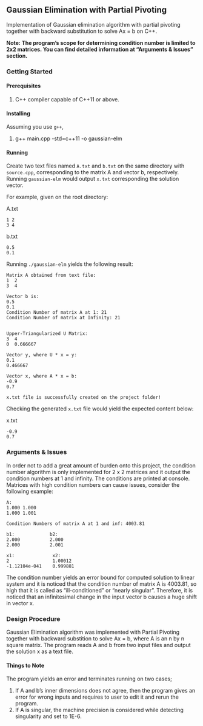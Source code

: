 ## Gaussian Elimination with Partial Pivoting
Implementation of Gaussian elimination algorithm with partial pivoting together with backward substitution to solve Ax = b on C++.

**Note: The program’s scope for determining condition number is limited to 2x2 matrices. You can find detailed information at “Arguments & Issues” section.**

### Getting Started
#### Prerequisites
1. C++ compiler capable of C++11 or above. 

#### Installing
Assuming you use `g++`,
1. g++ main.cpp -std=c++11 -o gaussian-elm

#### Running
Create two text files named `A.txt` and `b.txt` on the same directory with `source.cpp`, corresponding to the matrix A and vector b, respectively. Running `gaussian-elm` would output `x.txt` corresponding the solution vector. 

For example, given on the root directory:

A.txt 
```
1 2 
3 4
```

b.txt
```
0.5
0.1
```
Running `./gaussian-elm` yields the following result:

```
Matrix A obtained from text file:
1  2  
3  4  

Vector b is: 
0.5
0.1
Condition Number of matrix A at 1: 21
Condition Number of matrix at Infinity: 21


Upper-Triangularized U Matrix:
3  4  
0  0.666667  

Vector y, where U * x = y:
0.1
0.466667

Vector x, where A * x = b:
-0.9
0.7

x.txt file is successfully created on the project folder!
```

Checking the generated `x.txt` file would yield the expected content below:

x.txt
```
-0.9
0.7
```

### Arguments & Issues
In order not to add a great amount of burden onto this project, the condition number algorithm is only implemented for 2 x 2 matrices and it output the condition numbers at 1 and infinity. The conditions are printed at console.  Matrices with high condition numbers can cause issues, consider the following example:

```
A:
1.000 1.000
1.000 1.001

Condition Numbers of matrix A at 1 and inf: 4003.81

b1:             b2:
2.000           2.000
2.000           2.001

x1:              x2:
2                1.00012
-1.12104e-041    0.999881
```

The condition number yields an error bound for computed solution to linear system and it is noticed that the condition number of matrix A is 4003.81, so high that it is called as “ill-conditioned” or “nearly singular”. Therefore, it is noticed that an infinitesimal change in the input vector b causes a huge shift in vector x. 


### Design Procedure

Gaussian Elimination algorithm was implemented with Partial Pivoting together with backward substition to solve Ax = b, where A is an n by n square matrix. The program reads A and b from two input files and output the solution x as a text file.  

#### Things to Note
The program yields an error and terminates running on two cases;
1. If A and b’s inner dimensions does not agree, then the program gives an error for wrong inputs and requires to user to edit it and rerun the program.
2. If A is singular, the machine precision is considered while detecting singularity and set to 1E-6.



